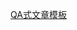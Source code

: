 

[QA式文章模板](notion%E6%A8%A1%E6%9D%BF%201a5b434c50f68092a936ee7225e419c0/QA%E5%BC%8F%E6%96%87%E7%AB%A0%E6%A8%A1%E6%9D%BF%201a5b434c50f680169981f1566721de4a.md)